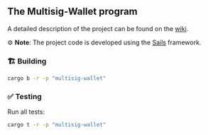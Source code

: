 ## The **Multisig-Wallet** program

A detailed description of the project can be found on the [wiki](https://wiki.vara.network/docs/examples/DeFi/multisig-wallet).

⚙️ **Note**: The project code is developed using the [Sails](https://github.com/gear-tech/sails) framework.


### 🏗️ Building

```sh
cargo b -r -p "multisig-wallet"
```

### ✅ Testing

Run all tests:
```sh
cargo t -r -p "multisig-wallet"
```
